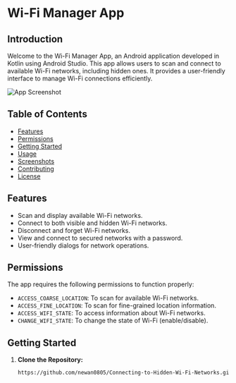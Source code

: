 # Wi-Fi Manager App

## Introduction

Welcome to the Wi-Fi Manager App, an Android application developed in Kotlin using Android Studio. This app allows users to scan and connect to available Wi-Fi networks, including hidden ones. It provides a user-friendly interface to manage Wi-Fi connections efficiently.

![App Screenshot](screenshot.png)

## Table of Contents

- [Features](#features)
- [Permissions](#permissions)
- [Getting Started](#getting-started)
- [Usage](#usage)
- [Screenshots](#screenshots)
- [Contributing](#contributing)
- [License](#license)

## Features

- Scan and display available Wi-Fi networks.
- Connect to both visible and hidden Wi-Fi networks.
- Disconnect and forget Wi-Fi networks.
- View and connect to secured networks with a password.
- User-friendly dialogs for network operations.

## Permissions

The app requires the following permissions to function properly:

- `ACCESS_COARSE_LOCATION`: To scan for available Wi-Fi networks.
- `ACCESS_FINE_LOCATION`: To scan for fine-grained location information.
- `ACCESS_WIFI_STATE`: To access information about Wi-Fi networks.
- `CHANGE_WIFI_STATE`: To change the state of Wi-Fi (enable/disable).

## Getting Started

1. **Clone the Repository:**
   ```bash
   https://github.com/newan0805/Connecting-to-Hidden-Wi-Fi-Networks.git
